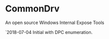 # CommonDrv

An open source Windows Internal Expose Tools

`2018-07-04  Initial with DPC enumeration.




